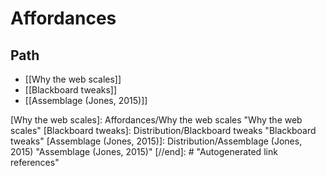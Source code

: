 # Affordances

## Path

- [[Why the web scales]]
- [[Blackboard tweaks]]
- [[Assemblage (Jones, 2015)]]

[//begin]: # "Autogenerated link references for markdown compatibility"
[Why the web scales]: Affordances/Why the web scales "Why the web scales"
[Blackboard tweaks]: Distribution/Blackboard tweaks "Blackboard tweaks"
[Assemblage (Jones, 2015)]: Distribution/Assemblage (Jones, 2015) "Assemblage (Jones, 2015)"
[//end]: # "Autogenerated link references"
